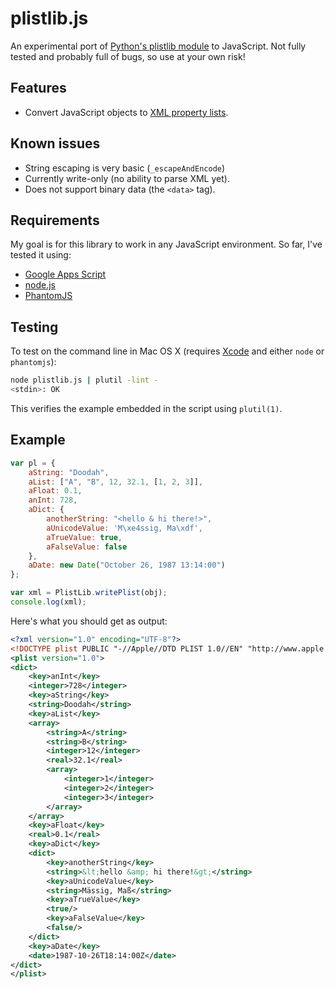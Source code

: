 # plistlib.js

An experimental port of [Python's plistlib module][plistlib] to JavaScript. Not fully tested and probably full of bugs, so use at your own risk!

## Features

* Convert JavaScript objects to [XML property lists][plist].

## Known issues

* String escaping is very basic (`_escapeAndEncode`)
* Currently write-only (no ability to parse XML yet).
* Does not support binary data (the `<data>` tag).

## Requirements

My goal is for this library to work in any JavaScript environment. So far, I've tested it using:

* [Google Apps Script](http://code.google.com/googleapps/appsscript/)
* [node.js](http://nodejs.org)
* [PhantomJS](http://www.phantomjs.org/)

## Testing

To test on the command line in Mac OS X (requires [Xcode](http://developer.apple.com/) and either `node` or `phantomjs`):

```bash
node plistlib.js | plutil -lint -
<stdin>: OK
```

This verifies the example embedded in the script using `plutil(1)`.

## Example

```javascript
var pl = {
	aString: "Doodah",
	aList: ["A", "B", 12, 32.1, [1, 2, 3]],
	aFloat: 0.1,
	anInt: 728,
	aDict: {
		anotherString: "<hello & hi there!>",
		aUnicodeValue: 'M\xe4ssig, Ma\xdf',
		aTrueValue: true,
		aFalseValue: false
	},
	aDate: new Date("October 26, 1987 13:14:00")
};

var xml = PlistLib.writePlist(obj);
console.log(xml);
```

Here's what you should get as output:

```xml
<?xml version="1.0" encoding="UTF-8"?>
<!DOCTYPE plist PUBLIC "-//Apple//DTD PLIST 1.0//EN" "http://www.apple.com/DTDs/PropertyList-1.0.dtd">
<plist version="1.0">
<dict>
	<key>anInt</key>
	<integer>728</integer>
	<key>aString</key>
	<string>Doodah</string>
	<key>aList</key>
	<array>
		<string>A</string>
		<string>B</string>
		<integer>12</integer>
		<real>32.1</real>
		<array>
			<integer>1</integer>
			<integer>2</integer>
			<integer>3</integer>
		</array>
	</array>
	<key>aFloat</key>
	<real>0.1</real>
	<key>aDict</key>
	<dict>
		<key>anotherString</key>
		<string>&lt;hello &amp; hi there!&gt;</string>
		<key>aUnicodeValue</key>
		<string>Mässig, Maß</string>
		<key>aTrueValue</key>
		<true/>
		<key>aFalseValue</key>
		<false/>
	</dict>
	<key>aDate</key>
	<date>1987-10-26T18:14:00Z</date>
</dict>
</plist>
```

[plistlib]: http://docs.python.org/dev/library/plistlib.html
[plist]: http://en.wikipedia.org/wiki/Property_list

